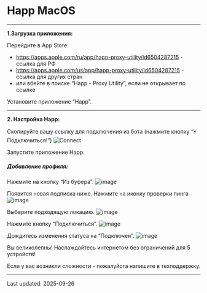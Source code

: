 # Happ MacOS
------------


**1.Загрузка приложения:**

Перейдите в App Store:
- https://apps.apple.com/ru/app/happ-proxy-utility/id6504287215 - ссылка для РФ
- https://apps.apple.com/us/app/happ-proxy-utility/id6504287215 - ссылка для других стран
- или вбейте в поиске “Happ - Proxy Utility”, если не открывает по ссылке

Установите приложение “Happ”.

------------
**2. Настройка Happ:**

Скопируйте вашу ссылку для подключения из бота (нажмите кнопку “⚡️ Подключиться!”)
![Connect](../common/status.png)

Запустите приложение Happ.

##### Добавление профиля:

Нажмите на кнопку “Из буфера”.
![image](../ios-macos-android/happ/clipboard.png)

Появится новая подписка ниже. Нажмите на иконку проверки пинга
![image](../ios-macos-android/happ/ping.png)

Выберите подходящую локацию.
![image](../ios-macos-android/happ/ping_out.png)

Нажмите кнопку “Подключиться”.
![image](../ios-macos-android/happ/connect.png)

Дождитесь изменения статуса на “Подключен”.
![image](../ios-macos-android/happ/connected.png)

Вы великолепны! Наслаждайтесь интернетом без ограничений для 5 устройств!

Если у вас возникли сложности - пожалуйста напишите в техподдержку.




-----------
Last updated: 2025-09-26 
